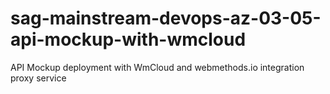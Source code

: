 # sag-mainstream-devops-az-03-05-api-mockup-with-wmcloud
API Mockup deployment with WmCloud and webmethods.io integration proxy service

